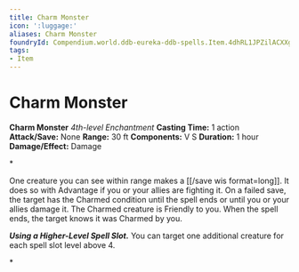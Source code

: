 ```yaml
---
title: Charm Monster
icon: ':luggage:'
aliases: Charm Monster
foundryId: Compendium.world.ddb-eureka-ddb-spells.Item.4dhRL1JPZilACXXg
tags:
- Item
---
```


# Charm Monster

**Charm Monster**
_4th-level Enchantment_
**Casting Time:** 1 action
**Attack/Save:** None
**Range:** 30 ft
**Components:** V S
**Duration:** 1 hour
**Damage/Effect:** Damage

*<p>One creature you can see within range makes a [[/save wis format=long]]. It does so with Advantage if you or your allies are fighting it. On a failed save, the target has the Charmed condition until the spell ends or until you or your allies damage it. The Charmed creature is Friendly to you. When the spell ends, the target knows it was Charmed by you.

***Using a Higher-Level Spell Slot.*** You can target one additional creature for each spell slot level above 4.</p>*